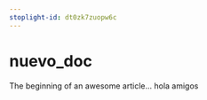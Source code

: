 ```yaml
---
stoplight-id: dt0zk7zuopw6c
---
```


# nuevo_doc

The beginning of an awesome article...
hola amigos